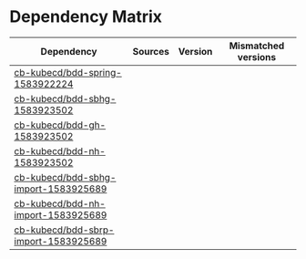 # Dependency Matrix

Dependency | Sources | Version | Mismatched versions
---------- | ------- | ------- | -------------------
[cb-kubecd/bdd-spring-1583922224](https://github.com/cb-kubecd/bdd-spring-1583922224.git) |  | []() | 
[cb-kubecd/bdd-sbhg-1583923502](https://github.com/cb-kubecd/bdd-sbhg-1583923502.git) |  | []() | 
[cb-kubecd/bdd-gh-1583923502](https://github.com/cb-kubecd/bdd-gh-1583923502.git) |  | []() | 
[cb-kubecd/bdd-nh-1583923502](https://github.com/cb-kubecd/bdd-nh-1583923502.git) |  | []() | 
[cb-kubecd/bdd-sbhg-import-1583925689](https://github.com/cb-kubecd/bdd-sbhg-import-1583925689.git) |  | []() | 
[cb-kubecd/bdd-nh-import-1583925689](https://github.com/cb-kubecd/bdd-nh-import-1583925689.git) |  | []() | 
[cb-kubecd/bdd-sbrp-import-1583925689](https://github.com/cb-kubecd/bdd-sbrp-import-1583925689.git) |  | []() | 
